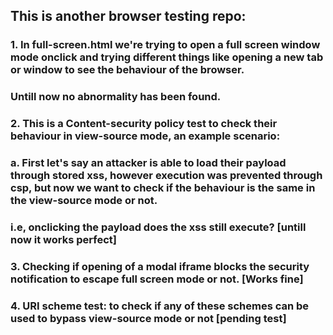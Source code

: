 ## This is another browser testing repo:

### 1. In full-screen.html we're trying to open a full screen window mode onclick and trying different things like opening a new tab or window to see the behaviour of the browser.
### Untill now no abnormality has been found.

### 2. This is a Content-security policy test to check their behaviour in view-source mode, an example scenario:
###       a. First let's say an attacker is able to load their payload through stored xss, however execution was prevented through csp, but now we want to check if the behaviour is the same in the view-source mode or not.
###       i.e, onclicking the payload does the xss still execute? [untill now it works perfect]


### 3. Checking if opening of a modal iframe blocks the security notification to escape full screen mode or not. [Works fine]

### 4. URI scheme test: to check if any of these schemes can be used to bypass view-source mode or not [pending test]
